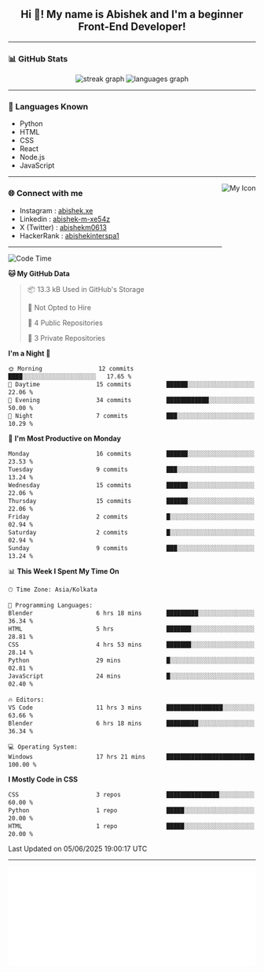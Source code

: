 <h2 align="center">Hi 👋! My name is <b>Abishek</b> and I'm a beginner Front-End Developer!</h2>

---

### 📊 GitHub Stats

<div align="center">
  <img src="https://streak-stats.demolab.com?user=Abishek-Web-Co&locale=en&mode=daily&theme=dracula&hide_border=false&border_radius=5" height="150" alt="streak graph" />
  <img src="https://github-readme-stats.vercel.app/api/top-langs?username=Abishek-Web-Co&locale=en&hide_title=false&layout=compact&card_width=320&langs_count=5&theme=dracula&hide_border=false" height="150" alt="languages graph" />
</div>

---

### 🧠 Languages Known

- Python  
- HTML  
- CSS  
- React  
- Node.js  
- JavaScript  

---

<img align="right" height="150" src="https://abish-file.web.app/assets/favicon.png" alt="My Icon" />

### 🌐 Connect with me

- Instagram   : [abishek.xe](https://www.instagram.com/abishek.xe/)
- Linkedin    : [abishek-m-xe54z](https://www.linkedin.com/in/abishek-m-xe54z/)
- X (Twitter) : [abishekm0613](https://x.com/abishekm0613)
- HackerRank  : [abishekinterspa1](https://www.hackerrank.com/profile/abishekinterspa1)

---

<!--START_SECTION:waka-->
![Code Time](http://img.shields.io/badge/Code%20Time-20%20hrs%2048%20mins-blue)

**🐱 My GitHub Data** 

> 📦 13.3 kB Used in GitHub's Storage 
 > 
> 🚫 Not Opted to Hire
 > 
> 📜 4 Public Repositories 
 > 
> 🔑 3 Private Repositories 
 > 
**I'm a Night 🦉** 

```text
🌞 Morning                12 commits          ████░░░░░░░░░░░░░░░░░░░░░   17.65 % 
🌆 Daytime                15 commits          ██████░░░░░░░░░░░░░░░░░░░   22.06 % 
🌃 Evening                34 commits          ████████████░░░░░░░░░░░░░   50.00 % 
🌙 Night                  7 commits           ███░░░░░░░░░░░░░░░░░░░░░░   10.29 % 
```
📅 **I'm Most Productive on Monday** 

```text
Monday                   16 commits          ██████░░░░░░░░░░░░░░░░░░░   23.53 % 
Tuesday                  9 commits           ███░░░░░░░░░░░░░░░░░░░░░░   13.24 % 
Wednesday                15 commits          ██████░░░░░░░░░░░░░░░░░░░   22.06 % 
Thursday                 15 commits          ██████░░░░░░░░░░░░░░░░░░░   22.06 % 
Friday                   2 commits           █░░░░░░░░░░░░░░░░░░░░░░░░   02.94 % 
Saturday                 2 commits           █░░░░░░░░░░░░░░░░░░░░░░░░   02.94 % 
Sunday                   9 commits           ███░░░░░░░░░░░░░░░░░░░░░░   13.24 % 
```


📊 **This Week I Spent My Time On** 

```text
🕑︎ Time Zone: Asia/Kolkata

💬 Programming Languages: 
Blender                  6 hrs 18 mins       █████████░░░░░░░░░░░░░░░░   36.34 % 
HTML                     5 hrs               ███████░░░░░░░░░░░░░░░░░░   28.81 % 
CSS                      4 hrs 53 mins       ███████░░░░░░░░░░░░░░░░░░   28.14 % 
Python                   29 mins             █░░░░░░░░░░░░░░░░░░░░░░░░   02.81 % 
JavaScript               24 mins             █░░░░░░░░░░░░░░░░░░░░░░░░   02.40 % 

🔥 Editors: 
VS Code                  11 hrs 3 mins       ████████████████░░░░░░░░░   63.66 % 
Blender                  6 hrs 18 mins       █████████░░░░░░░░░░░░░░░░   36.34 % 

💻 Operating System: 
Windows                  17 hrs 21 mins      █████████████████████████   100.00 % 
```

**I Mostly Code in CSS** 

```text
CSS                      3 repos             ███████████████░░░░░░░░░░   60.00 % 
Python                   1 repo              █████░░░░░░░░░░░░░░░░░░░░   20.00 % 
HTML                     1 repo              █████░░░░░░░░░░░░░░░░░░░░   20.00 % 
```




 Last Updated on 05/06/2025 19:00:17 UTC
<!--END_SECTION:waka-->

---

<div align="center">
  <a href="https://abish-file.web.app/" target="_blank" rel="noopener noreferrer"><img height="200" src="pic.png" alt="Profile Picture" /></a>
</div>


